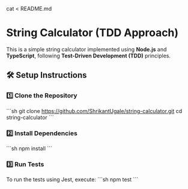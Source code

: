 cat <<EOL > README.md

# String Calculator (TDD Approach)

This is a simple string calculator implemented using **Node.js** and **TypeScript**, following **Test-Driven Development (TDD)** principles.

## 🛠️ Setup Instructions

### 1️⃣ Clone the Repository

\`\`\`sh
git clone https://github.com/ShrikantUgale/string-calculator.git
cd string-calculator
\`\`\`

### 2️⃣ Install Dependencies

\`\`\`sh
npm install
\`\`\`

### 3️⃣ Run Tests

To run the tests using Jest, execute:
\`\`\`sh
npm test
\`\`\`

